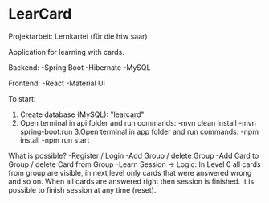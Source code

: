 # LearCard
Projektarbeit: Lernkartei (für die htw saar)

Application for learning with cards.

Backend:
-Spring Boot
-Hibernate
-MySQL

Frontend:
-React
-Material UI

To start:
1. Create database (MySQL): "learcard"
2. Open terminal in api folder and run commands: 
-mvn clean install
-mvn spring-boot:run
3.Open terminal in app folder and run commands:
-npm install
-npm run start


What is possible?
-Register / Login
-Add Group / delete Group
-Add Card to Group / delete Card from Group
-Learn Session -> 
Logic: In Level 0 all cards from group are visible, in next level only cards that were answered wrong and so on.
When all cards are answered right then session is finished. It is possible to finish session at any time (reset).
